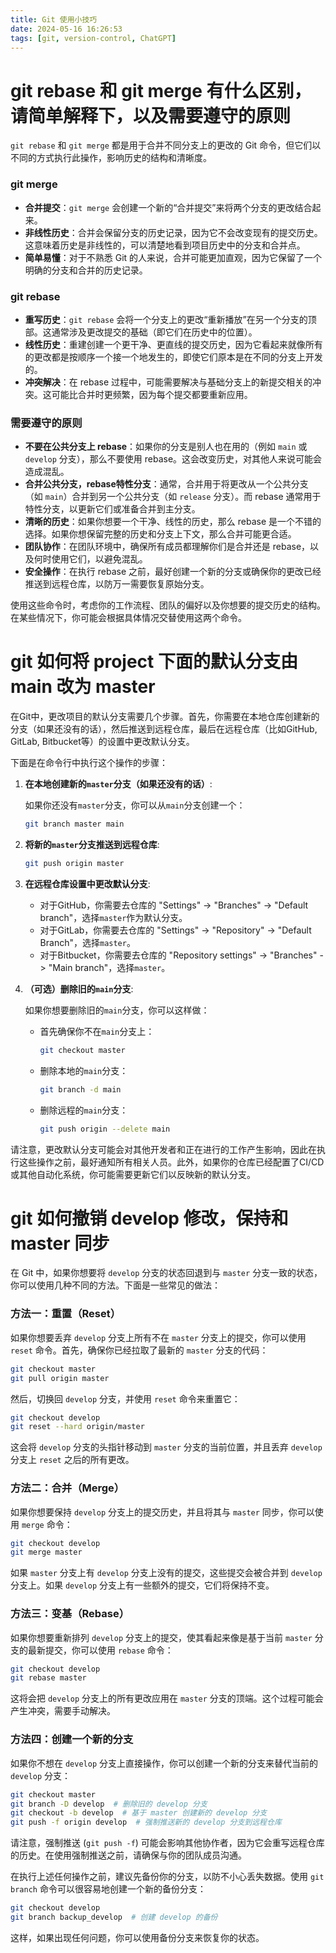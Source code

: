 ```yaml
---
title: Git 使用小技巧
date: 2024-05-16 16:26:53
tags: [git, version-control, ChatGPT]
---
```


# git rebase 和 git merge 有什么区别，请简单解释下，以及需要遵守的原则

`git rebase` 和 `git merge` 都是用于合并不同分支上的更改的 Git 命令，但它们以不同的方式执行此操作，影响历史的结构和清晰度。

### git merge

- **合并提交**：`git merge` 会创建一个新的“合并提交”来将两个分支的更改结合起来。
- **非线性历史**：合并会保留分支的历史记录，因为它不会改变现有的提交历史。这意味着历史是非线性的，可以清楚地看到项目历史中的分支和合并点。
- **简单易懂**：对于不熟悉 Git 的人来说，合并可能更加直观，因为它保留了一个明确的分支和合并的历史记录。

### git rebase

- **重写历史**：`git rebase` 会将一个分支上的更改“重新播放”在另一个分支的顶部。这通常涉及更改提交的基础（即它们在历史中的位置）。
- **线性历史**：重建创建一个更干净、更直线的提交历史，因为它看起来就像所有的更改都是按顺序一个接一个地发生的，即使它们原本是在不同的分支上开发的。
- **冲突解决**：在 rebase 过程中，可能需要解决与基础分支上的新提交相关的冲突。这可能比合并时更频繁，因为每个提交都要重新应用。

### 需要遵守的原则

- **不要在公共分支上 rebase**：如果你的分支是别人也在用的（例如 `main` 或 `develop` 分支），那么不要使用 rebase。这会改变历史，对其他人来说可能会造成混乱。
- **合并公共分支，rebase特性分支**：通常，合并用于将更改从一个公共分支（如 `main`）合并到另一个公共分支（如 `release` 分支）。而 rebase 通常用于特性分支，以更新它们或准备合并到主分支。
- **清晰的历史**：如果你想要一个干净、线性的历史，那么 rebase 是一个不错的选择。如果你想保留完整的历史和分支上下文，那么合并可能更合适。
- **团队协作**：在团队环境中，确保所有成员都理解你们是合并还是 rebase，以及何时使用它们，以避免混乱。
- **安全操作**：在执行 rebase 之前，最好创建一个新的分支或确保你的更改已经推送到远程仓库，以防万一需要恢复原始分支。

使用这些命令时，考虑你的工作流程、团队的偏好以及你想要的提交历史的结构。在某些情况下，你可能会根据具体情况交替使用这两个命令。


# git 如何将 project 下面的默认分支由 main 改为 master

在Git中，更改项目的默认分支需要几个步骤。首先，你需要在本地仓库创建新的分支（如果还没有的话），然后推送到远程仓库，最后在远程仓库（比如GitHub, GitLab, Bitbucket等）的设置中更改默认分支。

下面是在命令行中执行这个操作的步骤：

1. **在本地创建新的`master`分支（如果还没有的话）**:
   
   如果你还没有`master`分支，你可以从`main`分支创建一个：

   ```sh
   git branch master main
   ```

2. **将新的`master`分支推送到远程仓库**:

   ```sh
   git push origin master
   ```

3. **在远程仓库设置中更改默认分支**:

   - 对于GitHub，你需要去仓库的 "Settings" -> "Branches" -> "Default branch"，选择`master`作为默认分支。
   - 对于GitLab，你需要去仓库的 "Settings" -> "Repository" -> "Default Branch"，选择`master`。
   - 对于Bitbucket，你需要去仓库的 "Repository settings" -> "Branches" -> "Main branch"，选择`master`。

4. **（可选）删除旧的`main`分支**:

   如果你想要删除旧的`main`分支，你可以这样做：

   - 首先确保你不在`main`分支上：

     ```sh
     git checkout master
     ```

   - 删除本地的`main`分支：

     ```sh
     git branch -d main
     ```

   - 删除远程的`main`分支：

     ```sh
     git push origin --delete main
     ```

请注意，更改默认分支可能会对其他开发者和正在进行的工作产生影响，因此在执行这些操作之前，最好通知所有相关人员。此外，如果你的仓库已经配置了CI/CD或其他自动化系统，你可能需要更新它们以反映新的默认分支。


# git 如何撤销 develop 修改，保持和master 同步

在 Git 中，如果你想要将 `develop` 分支的状态回退到与 `master` 分支一致的状态，你可以使用几种不同的方法。下面是一些常见的做法：

### 方法一：重置（Reset）

如果你想要丢弃 `develop` 分支上所有不在 `master` 分支上的提交，你可以使用 `reset` 命令。首先，确保你已经拉取了最新的 `master` 分支的代码：

```bash
git checkout master
git pull origin master
```

然后，切换回 `develop` 分支，并使用 `reset` 命令来重置它：

```bash
git checkout develop
git reset --hard origin/master
```

这会将 `develop` 分支的头指针移动到 `master` 分支的当前位置，并且丢弃 `develop` 分支上 `reset` 之后的所有更改。

### 方法二：合并（Merge）

如果你想要保持 `develop` 分支上的提交历史，并且将其与 `master` 同步，你可以使用 `merge` 命令：

```bash
git checkout develop
git merge master
```

如果 `master` 分支上有 `develop` 分支上没有的提交，这些提交会被合并到 `develop` 分支上。如果 `develop` 分支上有一些额外的提交，它们将保持不变。

### 方法三：变基（Rebase）

如果你想要重新排列 `develop` 分支上的提交，使其看起来像是基于当前 `master` 分支的最新提交，你可以使用 `rebase` 命令：

```bash
git checkout develop
git rebase master
```

这将会把 `develop` 分支上的所有更改应用在 `master` 分支的顶端。这个过程可能会产生冲突，需要手动解决。

### 方法四：创建一个新的分支

如果你不想在 `develop` 分支上直接操作，你可以创建一个新的分支来替代当前的 `develop` 分支：

```bash
git checkout master
git branch -D develop  # 删除旧的 develop 分支
git checkout -b develop  # 基于 master 创建新的 develop 分支
git push -f origin develop  # 强制推送新的 develop 分支到远程仓库
```

请注意，强制推送 (`git push -f`) 可能会影响其他协作者，因为它会重写远程仓库的历史。在使用强制推送之前，请确保与你的团队成员沟通。

在执行上述任何操作之前，建议先备份你的分支，以防不小心丢失数据。使用 `git branch` 命令可以很容易地创建一个新的备份分支：

```bash
git checkout develop
git branch backup_develop  # 创建 develop 的备份
```

这样，如果出现任何问题，你可以使用备份分支来恢复你的状态。